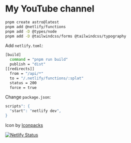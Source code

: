 # My YouTube channel

```bash
pnpm create astro@latest
pnpm add @netlify/functions
pnpm add -D @types/node
pnpm add -D @tailwindcss/forms @tailwindcss/typography
```

Add `netlify.toml`:

```bash
[build]
  command = "pnpm run build"
  publish = "dist"
[[redirects]]
  from = "/api/*"
  to = "/.netlify/functions/:splat"
  status = 200
  force = true
```

Change `package.json`:

```bash
scripts": {
  "start": "netlify dev",
}
```

Icon by [Iconpacks](https://iconpacks.net/?utm_source=link-attribution&utm_content=7127)

[![Netlify Status](https://api.netlify.com/api/v1/badges/254ab723-ddc0-44f1-a1a9-592606b2c308/deploy-status)](https://app.netlify.com/sites/davland7/deploys)
